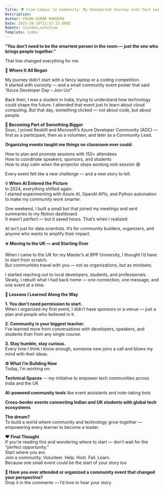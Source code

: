 ```yaml
---
Title: 🌍 From Campus to Community: My Unexpected Journey into Tech Leadership
Description: 
Author: PAVAN KUMAR MUKKERA
Date: 2025-10-20T21:57:23.000Z
Robots: noindex,nofollow
Template: index
---
```

<p><strong>“You don’t need to be the smartest person in the room — just the one who brings people together.”</strong></p>

<p>That line changed everything for me.</p>

<p><strong>👋 Where It All Began</strong></p>

<p>My journey didn’t start with a fancy laptop or a coding competition.<br>
It started with curiosity — and a small community event poster that said “Azure Developer Day – Join Us!”</p>

<p>Back then, I was a student in India, trying to understand how technology could shape the future. I attended that event just to learn about cloud computing. But that day, something clicked — not about code, but about people.</p>

<p><strong>🚀 Becoming Part of Something Bigger</strong><br>
Soon, I joined Reskilll and Microsoft’s Azure Developer Community (ADC) — first as a participant, then as a volunteer, and later as a Community Lead.</p>

<p><strong>Organizing events taught me things no classroom ever could:</strong></p>

<p>How to plan and promote sessions with 150+ attendees<br>
How to coordinate speakers, sponsors, and students<br>
How to stay calm when the projector stops working mid-session 😅</p>

<p>Every event felt like a new challenge — and a new story to tell.</p>

<p><strong>💡 When AI Entered the Picture</strong><br>
In 2024, everything shifted again.<br>
I started experimenting with Azure AI, OpenAI APIs, and Python automation to make my community work smarter.</p>

<p>One weekend, I built a small bot that joined my meetings and sent summaries to my Notion dashboard.<br>
It wasn’t perfect — but it saved hours. That’s when I realized:</p>

<p>AI isn’t just for data scientists. It’s for community builders, organizers, and anyone who wants to amplify their impact.</p>

<p><strong>✈️ Moving to the UK — and Starting Over</strong></p>

<p>When I came to the UK for my Master’s at BPP University, I thought I’d have to start from scratch.<br>
But communities travel with you — not as organizations, but as mindsets.</p>

<p>I started reaching out to local developers, students, and professionals. Slowly, I rebuilt what I had back home — one connection, one message, and one event at a time.</p>

<p><strong>🧩 Lessons I Learned Along the Way</strong></p>

<p><strong>1. You don’t need permission to start.</strong><br>
When I organized my first event, I didn’t have sponsors or a venue — just a plan and people who believed in it.</p>

<p><strong>2. Community is your biggest teacher.</strong><br>
I’ve learned more from conversations with developers, speakers, and students than from any single course.</p>

<p><strong>3. Stay humble, stay curious.</strong><br>
Every time I think I know enough, someone new joins a call and blows my mind with their ideas.</p>

<p><strong>⚙️ What I’m Building Now</strong><br>
Today, I’m working on:</p>

<p><strong>Technical Spaces</strong> — my initiative to empower tech communities across India and the UK</p>

<p><strong>AI-powered community tools</strong> like event assistants and note-taking bots</p>

<p><strong>Cross-border events connecting Indian and UK students with global tech ecosystems</strong></p>

<p><strong>The dream?</strong><br>
To build a world where community and technology grow together — empowering every learner to become a leader.</p>

<p><strong>❤️ Final Thought</strong><br>
If you’re reading this and wondering where to start — don’t wait for the “perfect opportunity.”<br>
Start where you are.<br>
Join a community. Volunteer. Help. Host. Fail. Learn.<br>
Because one small event could be the start of your story too</p>

<p><strong>💬 Have you ever attended or organized a community event that changed your perspective?</strong><br>
Drop it in the comments — I’d love to hear your story.</p>

